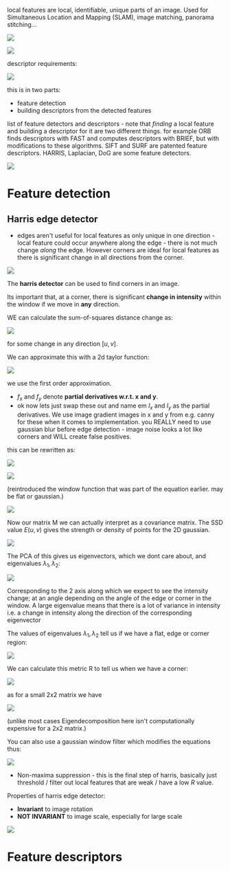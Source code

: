 local features are local, identifiable, unique parts of an image. Used for Simultaneous Location and Mapping (SLAM), image matching, panorama stitching...



![](misc/Pasted%20image%2020240501010059.png)

![](misc/Pasted%20image%2020240501010106.png)

descriptor requirements:

![](misc/Pasted%20image%2020240501010116.png)

this is in two parts:

- feature detection
- building descriptors from the detected features

list of feature detectors and descriptors - note that *finding* a local feature and building a descriptor for it are two different things.
for example ORB finds descriptors with FAST and computes descriptors with BRIEF, but with modifications to these algorithms.
SIFT and SURF are patented feature descriptors.
HARRIS, Laplacian, DoG are some feature detectors.

![](misc/Pasted%20image%2020240501010127.png)


# Feature detection

## Harris edge detector

- edges aren't useful for local features as only unique in one direction - local feature could occur anywhere along the edge - there is not much change *along* the edge. However corners are ideal for local features as there is significant change in all directions from the corner.

![](misc/Pasted%20image%2020240501011051.png)

The **harris detector** can be used to find corners in an image.

Its important that, at a corner, there is significant **change in intensity** within the window if we move in **any** direction.

WE can calculate the sum-of-squares distance change as:

![](misc/Pasted%20image%2020240501023254.png)

for some change in any direction $[u,v]$.

We can approximate this with a 2d taylor function:

![](misc/Pasted%20image%2020240501023332.png)

we use the first order approximation.

- $f_x$ and $f_y$ denote **partial derivatives w.r.t. x and y**.
- ok now lets just swap these out and name em $I_x$ and $I_y$ as the partial derivatives. We use image gradient images in x and y from e.g. canny for these when it comes to implementation. you REALLY need to use gaussian blur before edge detection - image noise looks a lot like corners and WILL create false positives.

this can be rewritten as:

![](misc/Pasted%20image%2020240501023807.png)

![](misc/Pasted%20image%2020240501023843.png)

(reintroduced the window function that was part of the equation earlier. may be flat or gaussian.)

![](misc/Pasted%20image%2020240501023953.png)

Now our matrix M we can actually interpret as a covariance matrix. The SSD value $E(u,v)$ gives the strength or density of points for the 2D gaussian.

![](misc/Pasted%20image%2020240501024330.png)

The PCA of this gives us eigenvectors, which we dont care about, and eigenvalues $\lambda_1, \lambda_2$:

![](misc/Pasted%20image%2020240501024648.png)

Corresponding to the 2 axis along which we expect to see the intensity change; at an angle depending on the angle of the edge or corner in the window.
A large eigenvalue means that there is a lot of variance in intensity i.e. a change in intensity along the direction of the corresponding eigenvector 

The values of eigenvalues $\lambda_1, \lambda_2$ tell us if we have a flat, edge or corner region:

![](misc/Pasted%20image%2020240501024606.png)

We can calculate this metric R to tell us when we have a corner:

![](misc/Pasted%20image%2020240501024854.png)

as for a small 2x2 matrix we have

![](misc/Pasted%20image%2020240501024946.png)

(unlike most cases Eigendecomposition here isn't computationally expensive for a 2x2 matrix.)

You can also use a gaussian window filter which modifies the equations thus:

![](misc/Pasted%20image%2020240501034220.png)

- Non-maxima suppression - this is the final step of harris, basically just threshold / filter out local features that are weak / have a low $R$ value.

Properties of harris edge detector:

- **Invariant** to image rotation
- **NOT INVARIANT** to image scale, especially for large scale

![](misc/Pasted%20image%2020240501034407.png)

# Feature descriptors